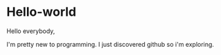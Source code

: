 # Hello-world

Hello everybody, 

I'm pretty new to programming. I just discovered github so i'm exploring. 
